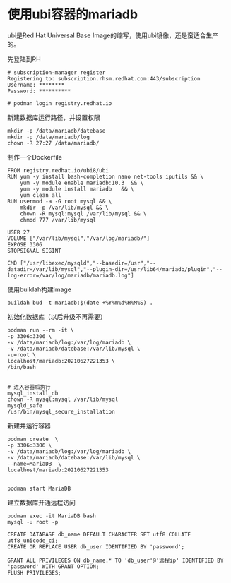 [comment]: # (Copyright 2022 github.com/liantian-cn)

[comment]: # (Released under Attribution-NonCommercial-ShareAlike 4.0 International)

[comment]: # (email liantian.me+code@gmail.com)

# 使用ubi容器的mariadb

ubi是Red Hat Universal Base
Image的缩写，使用ubi镜像，还是蛮适合生产的。

先登陆到RH

    # subscription-manager register
    Registering to: subscription.rhsm.redhat.com:443/subscription
    Username: ********
    Password: **********

    # podman login registry.redhat.io

新建数据库运行路径，并设置权限

    mkdir -p /data/mariadb/datebase
    mkdir -p /data/mariadb/log
    chown -R 27:27 /data/mariadb/

制作一个Dockerfile

    FROM registry.redhat.io/ubi8/ubi
    RUN yum -y install bash-completion nano net-tools iputils && \
        yum -y module enable mariadb:10.3  && \
        yum -y module install mariadb   && \
        yum clean all
    RUN usermod -a -G root mysql && \
        mkdir -p /var/lib/mysql && \
        chown -R mysql:mysql /var/lib/mysql && \
        chmod 777 /var/lib/mysql

    USER 27
    VOLUME ["/var/lib/mysql","/var/log/mariadb/"]
    EXPOSE 3306
    STOPSIGNAL SIGINT

    CMD ["/usr/libexec/mysqld","--basedir=/usr","--datadir=/var/lib/mysql","--plugin-dir=/usr/lib64/mariadb/plugin","--log-error=/var/log/mariadb/mariadb.log"]

使用buildah构建image

    buildah bud -t mariadb:$(date +%Y%m%d%H%M%S) .

初始化数据库（以后升级不再需要）

    podman run --rm -it \
    -p 3306:3306 \
    -v /data/mariadb/log:/var/log/mariadb \
    -v /data/mariadb/datebase:/var/lib/mysql \
    -u=root \
    localhost/mariadb:20210627221353 \
    /bin/bash


    # 进入容器后执行
    mysql_install_db
    chown -R mysql:mysql /var/lib/mysql
    mysqld_safe
    /usr/bin/mysql_secure_installation

新建并运行容器

    podman create  \
    -p 3306:3306 \
    -v /data/mariadb/log:/var/log/mariadb \
    -v /data/mariadb/datebase:/var/lib/mysql \
    --name=MariaDB  \
    localhost/mariadb:20210627221353


    podman start MariaDB

建立数据库开通远程访问

    podman exec -it MariaDB bash
    mysql -u root -p

    CREATE DATABASE db_name DEFAULT CHARACTER SET utf8 COLLATE utf8_unicode_ci;
    CREATE OR REPLACE USER db_user IDENTIFIED BY 'password';

    GRANT ALL PRIVILEGES ON db_name.* TO 'db_user'@'远程ip' IDENTIFIED BY 'password' WITH GRANT OPTION;
    FLUSH PRIVILEGES;
